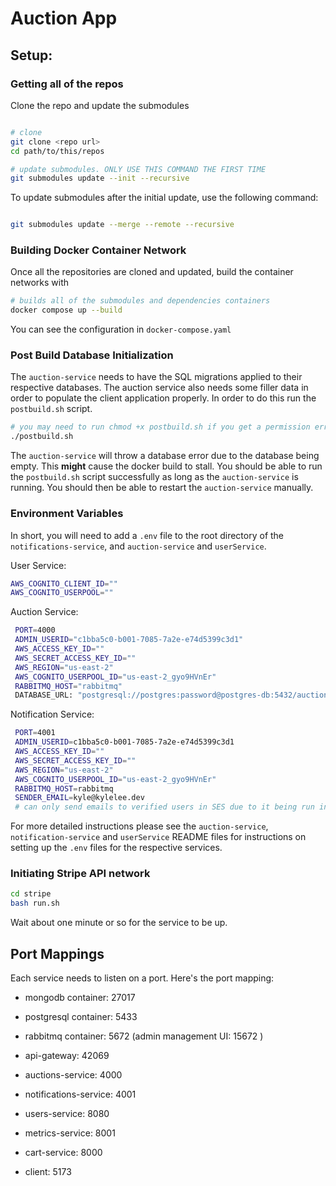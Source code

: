 # Auction App

## Setup:

### Getting all of the repos

Clone the repo and update the submodules

```bash

# clone
git clone <repo url>
cd path/to/this/repos

# update submodules. ONLY USE THIS COMMAND THE FIRST TIME
git submodules update --init --recursive
```

To update submodules after the initial update, use the following command:

```bash

git submodules update --merge --remote --recursive
```

### Building Docker Container Network

Once all the repositories are cloned and updated, build the container networks with

```bash
# builds all of the submodules and dependencies containers
docker compose up --build
```

You can see the configuration in `docker-compose.yaml`

### Post Build Database Initialization

The `auction-service` needs to have the SQL migrations
applied to their respective databases. The auction service also needs some
filler data in order to populate the client application properly. In order to do
this run the `postbuild.sh` script.

```bash
# you may need to run chmod +x postbuild.sh if you get a permission error
./postbuild.sh
```

The `auction-service` will throw a database error due to the database being
empty. This **might** cause the docker build to stall. You should be able to run
the `postbuild.sh` script successfully as long as the `auction-service` is
running. You should then be able to restart the `auction-service` manually.

### Environment Variables

In short, you will need to add a `.env` file to the root directory of the
`notifications-service`, and `auction-service` and `userService`.

User Service:

```bash
AWS_COGNITO_CLIENT_ID=""
AWS_COGNITO_USERPOOL=""
```

Auction Service:

```bash
 PORT=4000
 ADMIN_USERID="c1bba5c0-b001-7085-7a2e-e74d5399c3d1"
 AWS_ACCESS_KEY_ID=""
 AWS_SECRET_ACCESS_KEY_ID=""
 AWS_REGION="us-east-2"
 AWS_COGNITO_USERPOOL_ID="us-east-2_gyo9HVnEr"
 RABBITMQ_HOST="rabbitmq"
 DATABASE_URL: "postgresql://postgres:password@postgres-db:5432/auction_service_db"

```

Notification Service:

```bash
 PORT=4001
 ADMIN_USERID=c1bba5c0-b001-7085-7a2e-e74d5399c3d1
 AWS_ACCESS_KEY_ID=""
 AWS_SECRET_ACCESS_KEY_ID=""
 AWS_REGION="us-east-2"
 AWS_COGNITO_USERPOOL_ID="us-east-2_gyo9HVnEr"
 RABBITMQ_HOST=rabbitmq
 SENDER_EMAIL=kyle@kylelee.dev
 # can only send emails to verified users in SES due to it being run in Sandbox Mode


```

For more detailed instructions please see the `auction-service`, `notification-service` and `userService` README files for
instructions on setting up the `.env` files for the respective services.

### Initiating Stripe API network

```bash
cd stripe
bash run.sh
```

Wait about one minute or so for the service to be up.

## Port Mappings

Each service needs to listen on a port. Here's the port mapping:

- mongodb container: 27017

- postgresql container: 5433

- rabbitmq container: 5672 (admin management UI: 15672 )

- api-gateway: 42069

- auctions-service: 4000

- notifications-service: 4001

- users-service: 8080

- metrics-service: 8001

- cart-service: 8000

- client: 5173
